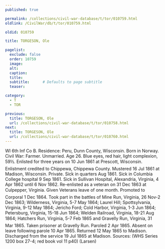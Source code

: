 ```yaml
---
published: true

permalink: /collections/civil-war-database/t/tor/010759.html
oldlink: /CivilWar/db/t/tor/010759.html

oldid: 010759

title: TORGESON, Ole

pagelist:
  exclude: false
  order: 10759
  image: 
  alt:
  caption:
  title:
  subtitle:      # Defaults to page subtitle
  teaser:

category: 
  - T 
  - TOR

previous:
  title: TORGESON, Ole
  url: /collections/civil-war-database/t/tor/010758.html  
next:
  title: TORGESON, Ole
  url: /collections/civil-war-database/t/tor/010760.html   
---
```

WI 6th Inf Co B. Residence: Peru, Dunn County, Wisconsin. Born in Norway. Civil War: Farmer. Unmarried. Age 26. Blue eyes, red hair, light complexion, 5&#146;9&frac12;&#148;. Enlisted for three years on 10 Jun 1861 at Prescott, Wisconsin. Enlistment credited to Chippewa, Chippewa County. Mustered 16 Jul 1861 at Madison, Wisconsin. Private. Sick in quarters Aug 1861. Sick in Columbia College hospital 9 Sep 1861. Sick in Sullivan Hospital, Alexandria, Virginia, 4 Apr 1862 until 6 Nov 1862. Re-enlisted as a veteran on 31 Dec 1863 at Culpepper, Virginia. Given Veteran&#146;s leave of one month. Promoted to Corporal 1 Dec 1864. Took part in the battles of Mine Run, Virginia, 26 Nov-2 Dec 1863; Wilderness, Virginia, 5-7 May 1864; Laurel Hill; Spottsylvania, Virginia, 9-12 May 1864; Jericho Ford; Cold Harbor, Virginia, 1-3 Jun 1864; Petersburg, Virginia, 15-18 Jun 1864; Welden Railroad, Virginia, 18-21 Aug 1864; Hatcher&#146;s Run, Virginia, 5-7 Feb 1865 and Gravelly Run, Virginia, 31 Mar 1865. Taken prisoner at Gravelly Run. Paroled 2 Apr 1865. Absent on leave following parole 10 Apr 1865. Returned 12 May 1865 to Madison. Discharged from the service 19 Jul 1865 at Madison. Sources: (WHS Series 1200 box 27-4; red book vol 11 p40) (Larsen)